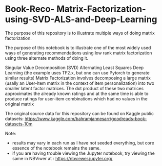 # Book-Reco- Matrix-Factorization-using-SVD-ALS-and-Deep-Learning
The purpose of this repository is to illustrate multiple ways of doing matrix factorization.

The purpose of this notebook is to illustrate one of the most widely used ways of generating recommendations using low rank matrix factorization using three alternate methods of doing it.

Singular Value Decomposition (SVD)
Alternating Least Squares
Deep Learning (the example uses TF2.x, but one can use Pytorch to generate similar results)
Matrix Factorization involves decomposing a large matrix (usally an User-Item matrix in the context of item personalization) into two smaller latent factor matrices. The dot product of these two matrices approximates the already known ratings and at the same time is able to produce ratings for user-item combinations which had no values in the original matrix

The original source data for this repository can be found on Kaggle public datasets:  https://www.kaggle.com/bahramjannesarr/goodreads-book-datasets-10m

Note: 
  - results may vary in each run as I have not seeded everything, but core essence of the notebook remains the same.
  - if you are having trouble viewing the Jupyter notebook, try viewing the same in NBViwer at : https://nbviewer.jupyter.org/
